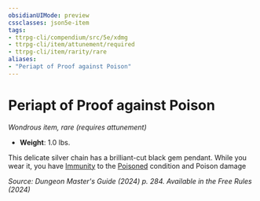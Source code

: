 ```yaml
---
obsidianUIMode: preview
cssclasses: json5e-item
tags:
- ttrpg-cli/compendium/src/5e/xdmg
- ttrpg-cli/item/attunement/required
- ttrpg-cli/item/rarity/rare
aliases: 
- "Periapt of Proof against Poison"
---
```

# Periapt of Proof against Poison
*Wondrous item, rare (requires attunement)*  


- **Weight**: 1.0 lbs.

This delicate silver chain has a brilliant-cut black gem pendant. While you wear it, you have [Immunity](Mechanics/rules/variant-rules/immunity-xphb.md) to the [Poisoned](Mechanics/rules/conditions.md#Poisoned) condition and Poison damage

*Source: Dungeon Master's Guide (2024) p. 284. Available in the Free Rules (2024)*
